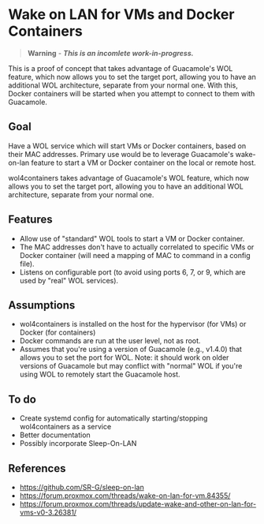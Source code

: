 # Wake on LAN for VMs and Docker Containers

> **Warning** - ***This is an incomlete work-in-progress.***

This is a proof of concept that takes advantage of Guacamole's WOL feature, which now allows you to set the target port, allowing you to have an additional WOL architecture, separate from your normal one.  With this, Docker containers will be started when you attempt to connect to them with Guacamole.

## Goal

Have a WOL service which will start VMs or Docker containers, based on their MAC addresses. Primary use would be to leverage Guacamole's wake-on-lan feature to start a VM or Docker container on the local or remote host.

wol4containers takes advantage of Guacamole's WOL feature, which now allows you to set the target port, allowing you to have an additional WOL architecture, separate from your normal one.

## Features

* Allow use of "standard" WOL tools to start a VM or Docker container.
* The MAC addresses don't have to actually correlated to specific VMs or Docker container (will need a mapping of MAC to command in a config file).
* Listens on configurable port (to avoid using ports 6, 7, or 9, which are used by "real" WOL services).

## Assumptions

* wol4containers is installed on the host for the hypervisor (for VMs) or Docker (for containers)
* Docker commands are run at the user level, not as root.
* Assumes that you're using a version of Guacamole (e.g., v1.4.0) that allows you to set the port for WOL.  Note: it should work on older versions of Guacamole but may conflict with "normal" WOL if you're using WOL to remotely start the Guacamole host.

## To do

* Create systemd config for automatically starting/stopping wol4containers as a service
* Better documentation
* Possibly incorporate Sleep-On-LAN 

## References

* https://github.com/SR-G/sleep-on-lan
* https://forum.proxmox.com/threads/wake-on-lan-for-vm.84355/
* https://forum.proxmox.com/threads/update-wake-and-other-on-lan-for-vms-v0-3.26381/
